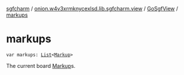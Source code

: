 [sgfcharm](../../index.md) / [onion.w4v3xrmknycexlsd.lib.sgfcharm.view](../index.md) / [GoSgfView](index.md) / [markups](./markups.md)

# markups

`var markups: `[`List`](https://kotlinlang.org/api/latest/jvm/stdlib/kotlin.collections/-list/index.html)`<`[`Markup`](../../onion.w4v3xrmknycexlsd.lib.sgfcharm.handle/-markup/index.md)`>`

The current board [Markup](../../onion.w4v3xrmknycexlsd.lib.sgfcharm.handle/-markup/index.md)s.

